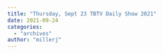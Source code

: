 ```yaml
---
title: "Thursday, Sept 23 TBTV Daily Show 2021"
date: 2021-09-24
categories: 
  - "archives"
author: "millerj"
---
```



